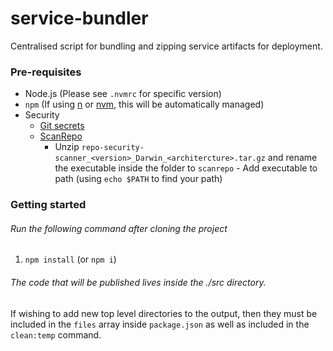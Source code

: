 # service-bundler

Centralised script for bundling and zipping service artifacts for deployment.

### Pre-requisites

- Node.js (Please see `.nvmrc` for specific version)
- `npm` (If using [n](https://github.com/tj/n) or [nvm](https://github.com/nvm-sh/nvm), this will be automatically managed)
- Security
    - [Git secrets](https://github.com/awslabs/git-secrets)
    - [ScanRepo](https://github.com/UKHomeOffice/repo-security-scanner)
        - Unzip `repo-security-scanner_<version>_Darwin_<architercture>.tar.gz` and rename the executable inside the folder
          to `scanrepo` - Add executable to path (using `echo $PATH` to find your path)

### Getting started

###### Run the following command after cloning the project

1. `npm install` (or `npm i`)

###### The code that will be published lives inside the ./src directory.

If wishing to add new top level directories to the output, then they must be included in the `files` array inside `package.json` as well as included in the `clean:temp` command.
